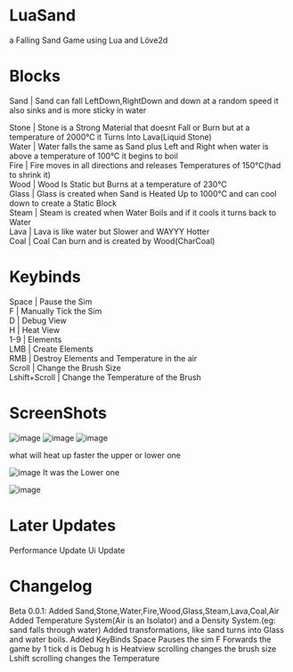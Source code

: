 # LuaSand

a Falling Sand Game using Lua and Löve2d

# Blocks

Sand  | Sand can fall LeftDown,RightDown and down at a random speed it also sinks and is more sticky in water  

Stone | Stone is a Strong Material that doesnt Fall or Burn but at a temperature of 2000°C it Turns Into Lava(Liquid Stone)  
Water | Water falls the same as Sand plus Left and Right when water is above a temperature of 100°C it begins to boil  
Fire  | Fire moves in all directions and releases Temperatures of 150°C(had to shrink it)  
Wood  | Wood Is Static but Burns at a temperature of 230°C  
Glass | Glass is created when Sand is Heated Up to 1000°C and can cool down to create a Static Block  
Steam | Steam is created when Water Boils and if it cools it turns back to Water  
Lava  | Lava is like water but Slower and WAYYY Hotter  
Coal  | Coal Can burn and is created by Wood(CharCoal)  


# Keybinds

Space         | Pause the Sim  
F             | Manually Tick the Sim  
D             | Debug View  
H             | Heat View  
1-9           | Elements  
LMB           | Create Elements  
RMB           | Destroy Elements and Temperature in the air  
Scroll        | Change the Brush Size  
Lshift+Scroll | Change the Temperature of the Brush  

# ScreenShots

![image](https://github.com/Flamejo9774/LuaSand/assets/88045266/0a59377c-a059-4566-8383-4511127ea24e)
![image](https://github.com/Flamejo9774/LuaSand/assets/88045266/6f0bc6be-5a74-4f16-b70c-ecdf9b8f2d5a)
![image](https://github.com/Flamejo9774/LuaSand/assets/88045266/07aeb577-0082-4bbb-833c-216b2f7e1572)

what will heat up faster the upper or lower one

![image](https://github.com/Flamejo9774/LuaSand/assets/88045266/f316d0a7-de39-4aed-a608-f9b0dcfebe86)
It was the Lower one

![image](https://github.com/Flamejo9774/LuaSand/assets/88045266/c69de2ae-85b4-4ae0-a1eb-861727fb03ca)

# Later Updates
Performance Update
Ui Update
# Changelog
Beta 0.0.1:
  Added Sand,Stone,Water,Fire,Wood,Glass,Steam,Lava,Coal,Air
  Added Temperature System(Air is an Isolator) and a Density System.(eg: sand falls through water)
  Added transformations, like sand turns into Glass and water boils.
  Added KeyBinds
  Space Pauses the sim
  F Forwards the game by 1 tick
  d is Debug
  h is Heatview
  scrolling changes the brush size
  Lshift scrolling changes the Temperature
